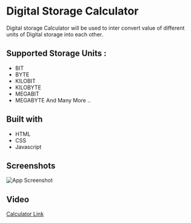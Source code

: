 
# Digital Storage Calculator

Digital storage Calculator will be used to inter convert value of different units of Digital storage into each other.


## Supported Storage Units :

- BIT
- BYTE
- KILOBIT
- KILOBYTE
- MEGABIT
- MEGABYTE
And Many More ..


## Built with

 - HTML
 - CSS
 - Javascript

## Screenshots

![App Screenshot](https://user-images.githubusercontent.com/91826109/157666667-898085b6-9312-456e-b7fe-86bc39876375.JPG)


## Video

[Calculator Link](https://user-images.githubusercontent.com/91826109/157666845-c3c91d4d-aa2d-49e5-b2b4-77faac5299a3.mp4)

